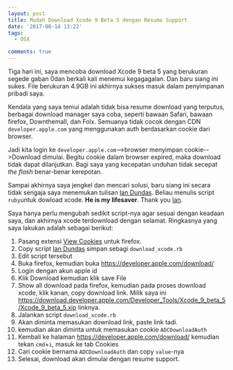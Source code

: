 ```yaml
---
layout: post
title: Mudah Download Xcode 9 Beta 5 dengan Resume Support
date: '2017-08-14 13:22'
tags:
  - OSX

comments: true
---
```

Tiga hari ini, saya mencoba download Xcode 9 beta 5 yang berukuran segede gaban 0dan berkali kali menemui kegagagalan. Dan baru siang ini sukes. File berukuran 4.9GB ini akhirnya sukses masuk dalam penyimpanan pribadi saya.

Kendala yang saya temui adalah tidak bisa resume download yang terputus, berbagai download manager saya coba, seperti bawaan Safari, bawaan firefox, Downthemall, dan Folx. Semuanya tidak cocok dengan CDN `developer.apple.com` yang menggunakan auth berdasarkan cookie dari browser.

Jadi kita login ke `developer.apple.com`-->browser menyimpan cookie-->Download dimulai. Begitu cookie dalam browser expired, maka download tidak dapat dilanjutkan. Bagi saya yang kecepatan unduhan tidak secepat *the flash* benar-benar kerepotan.

Sampai akhirnya saya jengkel dan mencari solusi, baru siang ini secara tidak sengaja saya menemukan tulisan [Ian Dundas](http://iandundas.com/blog/2017/2/21/script-for-reliably-and-quickly-downloading-xcode-on-a-poor-connection). Beliau menulis script `ruby`untuk dowload xcode. **He is my lifesaver**. Thank you [Ian](http://iandundas.com/blog/2017/2/21/script-for-reliably-and-quickly-downloading-xcode-on-a-poor-connection).

Saya hanya perlu mengubah sedikit script-nya agar sesuai dengan keadaan saya, dan akhirnya xcode terdownload dengan selamat. Ringkasnya yang saya lakukan adalah sebagai berikut:
1. Pasang extensi [View Cookies](https://bitstorm.org/extensions/view-cookies/) untuk firefox.
2. Copy script [Ian Dundas](http://iandundas.com/blog/2017/2/21/script-for-reliably-and-quickly-downloading-xcode-on-a-poor-connection) simpan sebagi `download_xcode.rb`
3. Edit script tersebut
4. Buka firefox, kemudian buka https://developer.apple.com/download/
5. Login dengan akun apple id
6. Klik Download kemudian klik save File
7. Show all download pada firefox, kemudian pada proses download xcode, klik kanan, copy download link. Milik saya ini https://download.developer.apple.com/Developer_Tools/Xcode_9_beta_5/Xcode_9_beta_5.xip linknya.
7. Jalankan script `download_xcode.rb`
8. Akan diminta memasukan download link, paste link tadi.
9. kemudian akan diminta untuk memasukan cookie `ADCDownloadAuth`
10. Kembali ke halaman https://developer.apple.com/download/ kemudian tekan `cmd`+`i`, masuk ke tab Cookies
11. Cari cookie bernama `ADCDownloadAuth` dan copy `value`-nya
12. Selesai, download akan dimulai dengan resume support.
